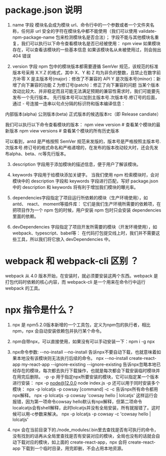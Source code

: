 # package.json 说明
1. name 字段
模块名会成为模块 url、命令行中的一个参数或者一个文件夹名称，任何非 url 安全的字符在模块名中都不能使用（我们可以使用 validate-npm-package-name 包来检测模块名是否合法）；
字段不能与其他模块名重复，我们可以执行以下命令查看模块名是否已经被使用：
npm view <packageName>
如果模块存在，可以查看该模块的一些基本信息
如果该模块名从未被使用过，则会抛出 404 错误

2. version 字段
npm 包中的模块版本都需要遵循 SemVer 规范，该规范的标准版本号采用 X.Y.Z 的格式，其中 X、Y 和 Z 均为非负的整数，且禁止在数字前方补零
X 是主版本号(major)：修改了不兼容的 API
Y 是次版本号(minor)：新增了向下兼容的功能
Z 为修订号(patch)：修正了向下兼容的问题
当某个版本改动比较大、并非稳定而且可能无法满足预期的兼容性需求时，我们可能要先发布一个先行版本。
先行版本号可以加到主版本号.次版本号.修订号的后面，通过 - 号连接一连串以句点分隔的标识符和版本编译信息：

内部版本(alpha)
公测版本(beta)
正式版本的候选版本rc（即 Release candiate）


我们可以执行以下命令查看模块的版本：
npm view <packageName> version # 查看某个模块的最新版本
npm view <packageName> versions # 查看某个模块的所有历史版本

可以看到，antd 是严格按照 SemVer 规范来发版的，版本号是严格按照主版本号.次版本号.修订号的格式命名和严格递增的，在发布的版本改动较大时，还会先发布alpha、beta、rc等先行版本。

3. description 字段用于添加模块的描述信息，便于用户了解该模块。

4. keywords 字段用于给模块添加关键字。
当我们使用 npm 检索模块时，会对模块中的 description 字段和 keywords 字段进行匹配，写好 package.json中的 description 和 keywords 将有利于增加我们模块的曝光率。

5. dependencies字段指定了项目运行所依赖的模块（生产环境使用），如 antd、 react、 moment等插件库：
它们是我们生产环境所需要的依赖项，在把项目作为一个 npm 包的时候，用户安装 npm 包时只会安装 dependencies 里面的依赖。

6. devDependencies 字段指定了项目开发所需要的模块（开发环境使用），如 webpack、typescript、babel等：
在代码打包提交线上时，我们并不需要这些工具，所以我们将它放入 devDependencies 中。


# webpack 和 webpack-cli 区别 ？
webpack 从 4.0 版本开始，在安装时，就必须要安装这两个东西。webpack 是打包代码时依赖的核心内容，而 webpack-cli 是一个用来在命令行中运行 webpack 的工具。

# npx 指令是什么？
1. npx 是 npm5.2.0版本新增的一个工具包，定义为npm包的执行者，相比 npm，npx 会自动安装依赖包并执行某个命令。

2. npm自带npx，可以直接使用，如果没有可以手动安装一下：npm i -g npx

3. npx命令参数:
--no-install
--no-install 告诉npx不要自动下载，也就意味着如果本地没有该模块则无法执行后续的命令。
npx --no-install create-react-app my-react-app
--ignore-existing
--ignore-existing 告诉npx忽略本地已经存在的模块，每次都去执行下载操作，也就是每次都会下载安装临时模块并在用完后删除。
-p
-p 用于指定npx所要安装的模块，它可以指定某一个版本进行安装：
npx -p node@12.0.0 node index.js
-p 还可以用于同时安装多个模块：
npx -p lolcatjs -p cowsay [command]
-c
-c 告诉npx所有命令都用npx解释。
npx -p lolcatjs -p cowsay 'cowsay hello | lolcatjs'
这样运行会报错，因为第一项命令cowsay hello默认有npx解释，但第二项命令localcatjs会有shell解释，此时lolcatjs并没有全局安装，所有就报错了。这时候可以用-c参数来解决。
npx -p lolcatjs -p cowsay -c 'cowsay hello | lolcatjs'

4. npx 会在当前目录下的./node_modules/.bin里去查找是否有可执行的命令，没有找到的话再从全局里查找是否有安装对应的模块，全局也没有的话就会自动下载对应的模块，如上面的 create-react-app，npx 会将 create-react-app 下载到一个临时目录，用完即删，不会占用本地资源。